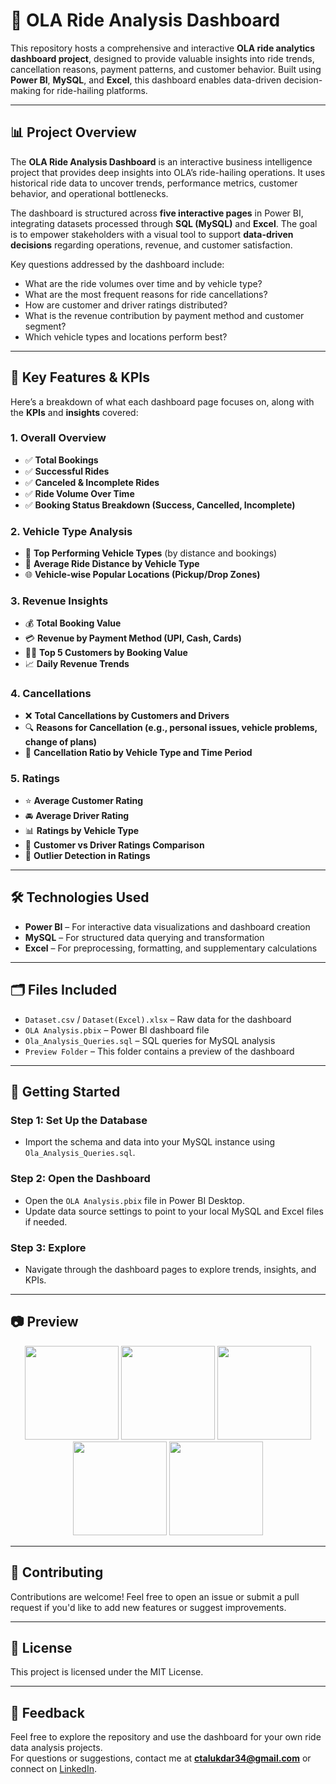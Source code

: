 
# 🚖 OLA Ride Analysis Dashboard

This repository hosts a comprehensive and interactive **OLA ride analytics dashboard project**, designed to provide valuable insights into ride trends, cancellation reasons, payment patterns, and customer behavior. Built using **Power BI**, **MySQL**, and **Excel**, this dashboard enables data-driven decision-making for ride-hailing platforms.

---

## 📊 Project Overview

The **OLA Ride Analysis Dashboard** is an interactive business intelligence project that provides deep insights into OLA’s ride-hailing operations. It uses historical ride data to uncover trends, performance metrics, customer behavior, and operational bottlenecks.

The dashboard is structured across **five interactive pages** in Power BI, integrating datasets processed through **SQL (MySQL)** and **Excel**. The goal is to empower stakeholders with a visual tool to support **data-driven decisions** regarding operations, revenue, and customer satisfaction.

Key questions addressed by the dashboard include:
- What are the ride volumes over time and by vehicle type?
- What are the most frequent reasons for ride cancellations?
- How are customer and driver ratings distributed?
- What is the revenue contribution by payment method and customer segment?
- Which vehicle types and locations perform best?

---

## 🧠 Key Features & KPIs

Here’s a breakdown of what each dashboard page focuses on, along with the **KPIs** and **insights** covered:

### 1. **Overall Overview**
- ✅ **Total Bookings**
- ✅ **Successful Rides**
- ✅ **Canceled & Incomplete Rides**
- ✅ **Ride Volume Over Time**
- ✅ **Booking Status Breakdown (Success, Cancelled, Incomplete)**

### 2. **Vehicle Type Analysis**
- 🚗 **Top Performing Vehicle Types** (by distance and bookings)
- 📏 **Average Ride Distance by Vehicle Type**
- 🌐 **Vehicle-wise Popular Locations (Pickup/Drop Zones)**

### 3. **Revenue Insights**
- 💰 **Total Booking Value**
- 💳 **Revenue by Payment Method (UPI, Cash, Cards)**
- 🧑‍💼 **Top 5 Customers by Booking Value**
- 📈 **Daily Revenue Trends**

### 4. **Cancellations**
- ❌ **Total Cancellations by Customers and Drivers**
- 🔍 **Reasons for Cancellation (e.g., personal issues, vehicle problems, change of plans)**
- 🧾 **Cancellation Ratio by Vehicle Type and Time Period**

### 5. **Ratings**
- ⭐ **Average Customer Rating**
- 🚘 **Average Driver Rating**
- 📊 **Ratings by Vehicle Type**
- 🔁 **Customer vs Driver Ratings Comparison**
- 🧪 **Outlier Detection in Ratings**

---

## 🛠️ Technologies Used

- **Power BI** – For interactive data visualizations and dashboard creation
- **MySQL** – For structured data querying and transformation
- **Excel** – For preprocessing, formatting, and supplementary calculations

---

## 🗂️ Files Included

- `Dataset.csv` / `Dataset(Excel).xlsx` – Raw data for the dashboard
- `OLA Analysis.pbix` – Power BI dashboard file
- `Ola_Analysis_Queries.sql` – SQL queries for MySQL analysis
- `Preview Folder` – This folder contains a preview of the dashboard

---

## 🚀 Getting Started

### Step 1: Set Up the Database
- Import the schema and data into your MySQL instance using `Ola_Analysis_Queries.sql`.

### Step 2: Open the Dashboard
- Open the `OLA Analysis.pbix` file in Power BI Desktop.
- Update data source settings to point to your local MySQL and Excel files if needed.

### Step 3: Explore
- Navigate through the dashboard pages to explore trends, insights, and KPIs.

---

## 📷 Preview

<p align="center">
  <img src="Preview/overview.png" width="150"/>
  <img src="Preview/vehicle_type.png" width="150"/>
  <img src="Preview/revenue.png" width="150"/>
  <img src="Preview/cancellations.png" width="150"/>
  <img src="Preview/ratings.png" width="150"/>
</p>

---

## 🤝 Contributing

Contributions are welcome! Feel free to open an issue or submit a pull request if you'd like to add new features or suggest improvements.

---

## 📄 License

This project is licensed under the MIT License.

---

## 💬 Feedback

Feel free to explore the repository and use the dashboard for your own ride data analysis projects.  
For questions or suggestions, contact me at **ctalukdar34@gmail.com** or connect on [LinkedIn](https://www.linkedin.com/in/chinmoy-talukdar-5a32b9329/).
